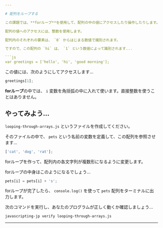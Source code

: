 ```yaml
---

# 配列をループする

この課題では、**forループ**を使用して、配列の中の値にアクセスしたり操作したりします。

配列の値へのアクセスには、整数を使用します。

配列内のそれぞれの要素は、 `0` からはじまる数値で識別されます。

ですので、この配列の `hi` は、 `1` という数値によって識別されます...

```js
var greetings = ['hello', 'hi', 'good morning'];
```

この値には、次のようにしてアクセスします...

```js
greetings[1];
```

**forループ**の中では、 `i` 変数を角括弧の中に入れて使います。直接整数を使うことはありません。

## やってみよう...

`looping-through-arrays.js` というファイルを作成してください。

そのファイルの中で、 `pets` という名前の変数を定義して、この配列を参照させます...

```js
['cat', 'dog', 'rat'];
```

forループを作って、配列内の各文字列が複数形になるように変更します。

forループの中身はこのようになるでしょう...

```js
pets[i] = pets[i] + 's';
```

forループが完了したら、 `console.log()` を使って `pets` 配列をターミナルに出力します。

次のコマンドを実行し、あなたのプログラムが正しく動くか確認しましょう...

`javascripting-jp verify looping-through-arrays.js`

---
```

